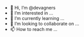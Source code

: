 - 👋 Hi, I’m @devagners
- 👀 I’m interested in ...
- 🌱 I’m currently learning ...
- 💞️ I’m looking to collaborate on ...
- 📫 How to reach me ...

<!---
devagners/devagners is a ✨ special ✨ repository because its `README.md` (this file) appears on your GitHub profile.
You can click the Preview link to take a look at your changes.
--->
